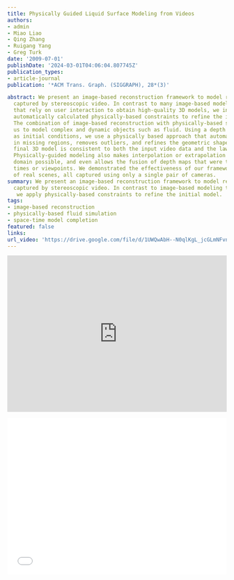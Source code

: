 ```yaml
---
title: Physically Guided Liquid Surface Modeling from Videos
authors:
- admin
- Miao Liao
- Qing Zhang
- Ruigang Yang
- Greg Turk
date: '2009-07-01'
publishDate: '2024-03-01T04:06:04.807745Z'
publication_types:
- article-journal
publication: '*ACM Trans. Graph. (SIGGRAPH), 28*(3)'

abstract: We present an image-based reconstruction framework to model real water scenes
  captured by stereoscopic video. In contrast to many image-based modeling techniques
  that rely on user interaction to obtain high-quality 3D models, we instead apply
  automatically calculated physically-based constraints to refine the initial model.
  The combination of image-based reconstruction with physically-based simulation allows
  us to model complex and dynamic objects such as fluid. Using a depth map sequence
  as initial conditions, we use a physically based approach that automatically fills
  in missing regions, removes outliers, and refines the geometric shape so that the
  final 3D model is consistent to both the input video data and the laws of physics.
  Physically-guided modeling also makes interpolation or extrapolation in the space-time
  domain possible, and even allows the fusion of depth maps that were taken at different
  times or viewpoints. We demonstrated the effectiveness of our framework with a number
  of real scenes, all captured using only a single pair of cameras.
summary: We present an image-based reconstruction framework to model real water scenes
  captured by stereoscopic video. In contrast to image-based modeling techniques,
   we apply physically-based constraints to refine the initial model.
tags:
- image-based reconstruction
- physically-based fluid simulation
- space-time model completion
featured: false
links:
url_video: 'https://drive.google.com/file/d/1UWQwAbH--N0qlKgL_jcGLmNFvnUnbDrF/view'
---
```


<p align="center">
<iframe width="100%" height="360" src="https://www.youtube.com/embed/QeVESnBEHYE?si=DYLSfQBuj7qm7lYt" title="YouTube video player" frameborder="0" allow="accelerometer; autoplay; clipboard-write; encrypted-media; gyroscope; picture-in-picture; web-share" allowfullscreen></iframe>
</p>
<p align="center">
<iframe width="100%" height="360" src="//player.bilibili.com/player.html?aid=682842325&bvid=BV17S4y1K7NZ&cid=563637318&p=1" scrolling="no" border="0" frameborder="no" framespacing="0" allowfullscreen="true"> </iframe>
</p>

